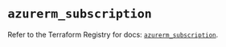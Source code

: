 # `azurerm_subscription`

Refer to the Terraform Registry for docs: [`azurerm_subscription`](https://registry.terraform.io/providers/hashicorp/azurerm/3.112.0/docs/resources/subscription).
